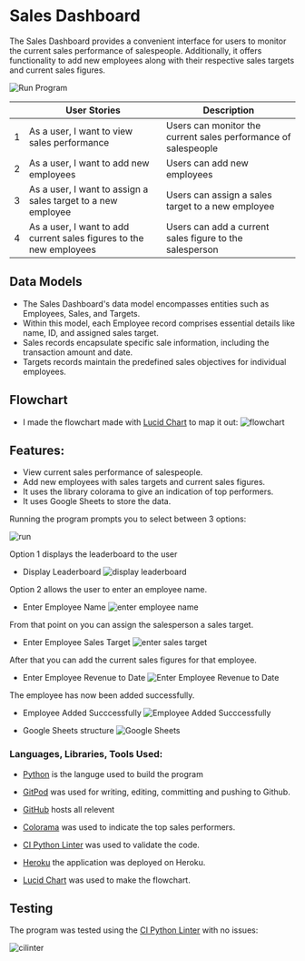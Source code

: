 # Sales Dashboard 

The Sales Dashboard provides a convenient interface for users to monitor the current sales performance of salespeople. Additionally, it offers functionality to add new employees along with their respective sales targets and current sales figures.

![Run Program](https://github.com/micdr93/SalesDashp3/blob/main/assets/readme_files/run.png)


|  | User Stories                                   | Description                                          |
|----------|------------------------------------------------|------------------------------------------------------|
| 1        | As a user, I want to view sales performance   | Users can monitor the current sales performance of salespeople |
| 2        | As a user, I want to add new employees         | Users can add new employees|
| 3        | As a user, I want to assign a sales target to a new employee | Users can assign a sales target to a new employee |
| 4        | As a user, I want to add current sales figures to the new employees | Users can add a current sales figure to the salesperson |

## Data Models 
- The Sales Dashboard's data model encompasses entities such as Employees, Sales, and Targets. 
- Within this model, each Employee record comprises essential details like name, ID, and assigned sales target. 
- Sales records encapsulate specific sale information, including the transaction amount and date. 
- Targets records maintain the predefined sales objectives for individual employees.


## Flowchart

- I made the flowchart made with [Lucid Chart](https://lucidchart.com/) to map it out:
![flowchart](https://github.com/micdr93/SalesDashp3/blob/main/assets/readme_files/Flowchart%20(1).png)

## Features: 

- View current sales performance of salespeople.
- Add new employees with sales targets and current sales figures.
- It uses the library colorama to give an indication of top performers.
- It uses Google Sheets to store the data.

Running the program prompts you to select between 3 options:

![run](https://github.com/micdr93/SalesDashp3/blob/main/assets/readme_files/run.png)

Option 1 displays the leaderboard to the user

- Display Leaderboard
![display leaderboard](https://github.com/micdr93/SalesDashp3/blob/main/assets/readme_files/display_leaderboard.png)

Option 2 allows the user to enter an employee name.

- Enter Employee Name
![enter employee name](https://github.com/micdr93/SalesDashp3/blob/main/assets/readme_files/enter_employee_name.png)

From that point on you can assign the salesperson a sales target.

- Enter Employee Sales Target
![enter sales target](https://github.com/micdr93/SalesDashp3/blob/main/assets/readme_files/enter_sales_target.png)

After that you can add the current sales figures for that employee.

- Enter Employee Revenue to Date
![Enter Employee Revenue to Date](https://github.com/micdr93/SalesDashp3/blob/main/assets/readme_files/enter_rev_to_date.png)

The employee has now been added successfully.

- Employee Added Succcessfully
![Employee Added Succcessfully](https://github.com/micdr93/SalesDashp3/blob/main/assets/readme_files/employee_added_successfully.png)

- Google Sheets structure
![Google Sheets](https://github.com/micdr93/SalesDashp3/blob/main/assets/readme_files/google_sheets_setup.png)

### Languages, Libraries, Tools Used:

- [Python](https://www.python.org/) is the languge used to build the program

- [GitPod](https://gitpod.io/) was used for writing, editing, committing and pushing to Github.

- [GitHub](https://github.com/) hosts all relevent

- [Colorama](https://pypi.org/project/colorama/) was used to indicate the top sales performers. 

 - [CI Python Linter](https://pep8ci.herokuapp.com/#) was used to validate the code.

 - [Heroku](https://id.heroku.com) the application was deployed on Heroku.

 - [Lucid Chart](https://lucidchart.com/) was used to make the flowchart.

## Testing

The program was tested using the [CI Python Linter](https://pep8ci.herokuapp.com/#) with no issues:

![cilinter](https://github.com/micdr93/SalesDashp3/blob/main/assets/readme_files/clinter.png)








